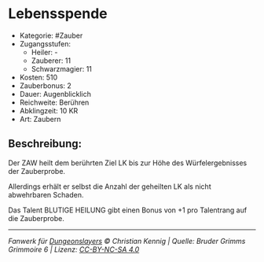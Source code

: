 # Lebensspende

- Kategorie: #Zauber
- Zugangsstufen:
  - Heiler: -
  - Zauberer: 11
  - Schwarzmagier: 11
- Kosten: 510
- Zauberbonus: 2
- Dauer: Augenblicklich
- Reichweite: Berühren
- Abklingzeit: 10 KR
- Art: Zaubern

## Beschreibung:

Der ZAW heilt dem berührten Ziel LK bis zur Höhe des Würfelergebnisses der Zauberprobe.

Allerdings erhält er selbst die Anzahl der geheilten LK als nicht abwehrbaren Schaden.

Das Talent BLUTIGE HEILUNG gibt einen Bonus von +1 pro Talentrang auf die Zauberprobe.

---

_Fanwerk für [Dungeonslayers](https://www.dungeonslayers.net/) © Christian Kennig | Quelle: Bruder Grimms Grimmoire 6 | Lizenz: [CC-BY-NC-SA 4.0](https://creativecommons.org/licenses/by-nc-sa/4.0/deed.de)_
